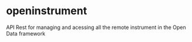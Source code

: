 # openinstrument
API Rest for managing and acessing all the remote instrument in the Open Data framework
